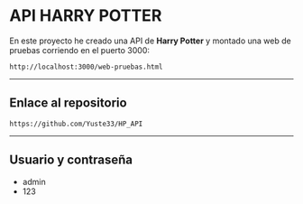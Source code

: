 # API HARRY POTTER

En este proyecto he creado una API de **Harry Potter** y montado una web de pruebas corriendo en el puerto 3000:
```
http://localhost:3000/web-pruebas.html
```

---

## Enlace al repositorio

```
https://github.com/Yuste33/HP_API
```

---

## Usuario y contraseña

- admin
- 123

